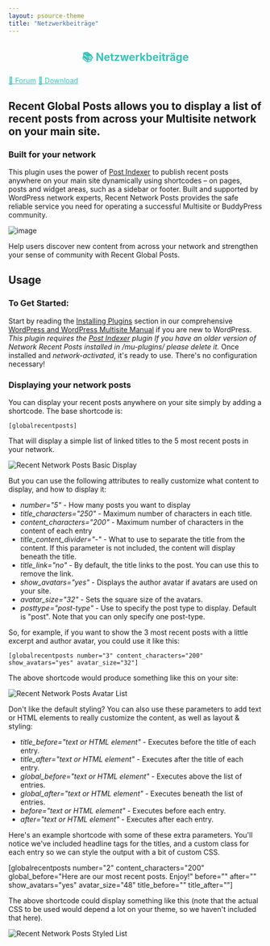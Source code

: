 ```yaml
---
layout: psource-theme
title: "Netzwerkbeiträge"
---
```


<h2 align="center" style="color:#38c2bb;">📚 Netzwerkbeiträge</h2>

<div class="menu">
  <a href="https://github.com/cp-psource/recent-global-posts/discussions" style="color:#38c2bb;">💬 Forum</a>
  <a href="https://github.com/cp-psource/recent-global-posts/releases" style="color:#38c2bb;">📝 Download</a>
</div>



## Recent Global Posts allows you to display a list of recent posts from across your Multisite network on your main site.

### Built for your network

This plugin uses the power of [Post Indexer](http://premium.wpmudev.org/project/post-indexer/ "Post Indexer") to publish recent posts anywhere on your main site dynamically using shortcodes – on pages, posts and widget areas, such as a sidebar or footer. Built and supported by WordPress network experts, Recent Network Posts provides the safe reliable service you need for operating a successful Multisite or BuddyPress community. 

![image](http://premium.wpmudev.org/wp-content/uploads/2009/06/latestposts.jpg)

 Help users discover new content from across your network and strengthen your sense of community with Recent Global Posts.

## Usage

### To Get Started:

Start by reading the [Installing Plugins](https://wpmudev.com/docs/using-wordpress/installing-wordpress-plugins/) section in our comprehensive [WordPress and WordPress Multisite Manual](https://premium.wpmudev.org/wpmu-manual/) if you are new to WordPress. _This plugin requires the [Post Indexer](https://premium.wpmudev.org/project/post-indexer) plugin_ _If you have an older version of Network Recent Posts installed in /mu-plugins/ please delete it._ Once installed and _network-activated_, it's ready to use. There's no configuration necessary!

### Displaying your network posts

You can display your recent posts anywhere on your site simply by adding a shortcode. The base shortcode is:

    [globalrecentposts]

That will display a simple list of linked titles to the 5 most recent posts in your network. 

![Recent Network Posts Basic Display](https://premium.wpmudev.org/wp-content/uploads/2009/06/recent-network-posts-3000-basic-list.png)

 But you can use the following attributes to really customize what content to display, and how to display it:

*   _number="5"_ - How many posts you want to display
*   _title_characters="250"_ - Maximum number of characters in each title.
*   _content_characters="200"_ - Maximum number of characters in the content of each entry
*   _title_content_divider="-"_ - What to use to separate the title from the content. If this parameter is not included, the content will display beneath the title.
*   _title_link="no"_ - By default, the title links to the post. You can use this to remove the link.
*   _show_avatars="yes"_ - Displays the author avatar if avatars are used on your site.
*   _avatar_size="32"_ - Sets the square size of the avatars.
*   _posttype="post-type"_ - Use to specify the post type to display. Default is "post". Note that you can only specify one post-type.

So, for example, if you want to show the 3 most recent posts with a little excerpt and author avatar, you could use it like this:

    [globalrecentposts number="3" content_characters="200" show_avatars="yes" avatar_size="32"]

The above shortcode would produce something like this on your site: 

![Recent Network Posts Avatar List](https://premium.wpmudev.org/wp-content/uploads/2009/06/recent-network-posts-3000-avatar-list.png)

 Don't like the default styling? You can also use these parameters to add text or HTML elements to really customize the content, as well as layout & styling:

*   _title_before="text or HTML element"_ - Executes before the title of each entry.
*   _title_after="text or HTML element"_ - Executes after the title of each entry.
*   _global_before="text or HTML element"_ - Executes above the list of entries.
*   _global_after="text or HTML element"_ - Executes beneath the list of entries.
*   _before="text or HTML element"_ - Executes before each entry.
*   _after="text or HTML element"_ - Executes after each entry.

Here's an example shortcode with some of these extra parameters. You'll notice we've included headline tags for the titles, and a custom class for each entry so we can style the output with a bit of custom CSS.

[globalrecentposts number="2" content_characters="200" global_before="Here are our most recent posts. Enjoy!" before="" after="" show_avatars="yes" avatar_size="48" title_before="" title_after=""]

The above shortcode could display something like this (note that the actual CSS to be used would depend a lot on your theme, so we haven't included that here). 

![Recent Network Posts Styled List](https://premium.wpmudev.org/wp-content/uploads/2009/06/recent-network-posts-3000-styled-list.png)